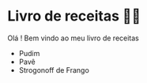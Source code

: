 # Livro de receitas :man_cook:

Olá ! Bem vindo ao meu livro de receitas

- Pudim
- Pavê
- Strogonoff de Frango
